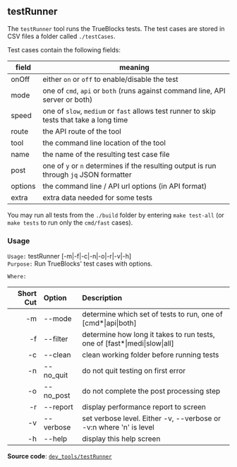 ## testRunner

The `testRunner` tool runs the TrueBlocks tests. The test cases are stored in CSV files a folder called `./testCases`.

Test cases contain the following fields:

| field | meaning |
|-------|---------|
| onOff | either `on` or `off` to enable/disable the test |
| mode | one of `cmd`, `api` or `both` (runs against command line, API server or both) |
| speed | one of `slow`, `medium` or `fast` allows test runner to skip tests that take a long time |
| route | the API route of the tool |
| tool | the command line location of the tool |
| name | the name of the resulting test case file |
| post | one of `y` or `n` determines if the resulting output is run through `jq` JSON formatter |
| options | the command line / API url options (in API format) |
| extra | extra data needed for some tests |

You may run all tests from the `./build` folder by entering `make test-all` (or `make tests` to run only the `cmd/fast` cases).

### Usage

`Usage:`    testRunner [-m|-f|-c|-n|-o|-r|-v|-h]  
`Purpose:`  Run TrueBlocks' test cases with options.

`Where:`  

| Short Cut | Option | Description |
| -------: | :------- | :------- |
| -m | --mode <val> | determine which set of tests to run, one of [cmd*&#124;api&#124;both] |
| -f | --filter <val> | determine how long it takes to run tests, one of [fast*&#124;medi&#124;slow&#124;all] |
| -c | --clean | clean working folder before running tests |
| -n | --no_quit | do not quit testing on first error |
| -o | --no_post | do not complete the post processing step |
| -r | --report | display performance report to screen |
| -v | --verbose | set verbose level. Either -v, --verbose or -v:n where 'n' is level |
| -h | --help | display this help screen |

**Source code**: [`dev_tools/testRunner`](https://github.com/TrueBlocks/trueblocks-core/tree/master/src/dev_tools/testRunner)


